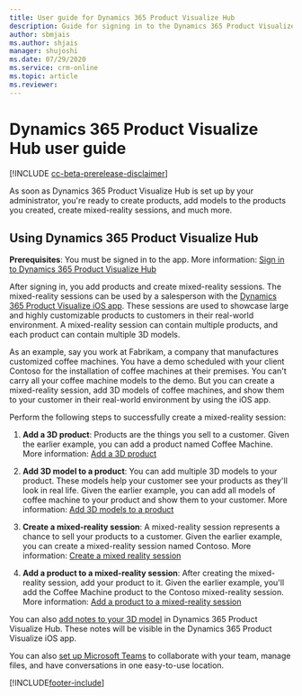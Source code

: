 ```yaml
---
title: User guide for Dynamics 365 Product Visualize Hub
description: Guide for signing in to the Dynamics 365 Product Visualize Hub, creating products, adding models to a product, adding and managing notes, creating mixed-reality sessions, and adding products to mixed-reality sessions.
author: sbmjais
ms.author: shjais
manager: shujoshi
ms.date: 07/29/2020
ms.service: crm-online
ms.topic: article
ms.reviewer:
---
```


# Dynamics 365 Product Visualize Hub user guide

[!INCLUDE [cc-beta-prerelease-disclaimer](../includes/cc-beta-prerelease-disclaimer.md)]

As soon as Dynamics 365 Product Visualize Hub is set up by your administrator, you're ready to create products, add models to the products you created, create mixed-reality sessions, and much more.

## Using Dynamics 365 Product Visualize Hub

**Prerequisites**: You must be signed in to the app. More information: [Sign in to Dynamics 365 Product Visualize Hub](sign-in-app.md)

After signing in, you add products and create mixed-reality sessions. The mixed-reality sessions can be used by a salesperson with the [Dynamics 365 Product Visualize iOS app](user-guide.md). These sessions are used to showcase large and highly customizable products to customers in their real-world environment. A mixed-reality session can contain multiple products, and each product can contain multiple 3D models.

As an example, say you work at Fabrikam, a company that manufactures customized coffee machines. You have a demo scheduled with your client Contoso for the installation of coffee machines at their premises. You can't carry all your coffee machine models to the demo. But you can create a mixed-reality session, add 3D models of coffee machines, and show them to your customer in their real-world environment by using the iOS app.

Perform the following steps to successfully create a mixed-reality session:

1. **Add a 3D product**: Products are the things you sell to a customer. Given the earlier example, you can add a product named Coffee Machine. More information: [Add a 3D product](add-3d-product.md)

2. **Add 3D model to a product**: You can add multiple 3D models to your product. These models help your customer see your products as they'll look in real life. Given the earlier example, you can add all models of coffee machine to your product and show them to your customer. More information: [Add 3D models to a product](add-3d-model-product.md)

3. **Create a mixed-reality session**: A mixed-reality session represents a chance to sell your products to a customer. Given the earlier example, you can create a mixed-reality session named Contoso. More information: [Create a mixed reality session](create-mr-session.md)

4. **Add a product to a mixed-reality session**: After creating the mixed-reality session, add your product to it. Given the earlier example, you'll add the Coffee Machine product to the Contoso mixed-reality session. More information: [Add a product to a mixed-reality session](add-product-mr-session.md)

You can also [add notes to your 3D model](add-note-model.md) in Dynamics 365 Product Visualize Hub. These notes will be visible in the Dynamics 365 Product Visualize iOS app.

You can also [set up Microsoft Teams](setup-ms-teams.md) to collaborate with your team, manage files, and have conversations in one easy-to-use location.


[!INCLUDE[footer-include](../includes/footer-banner.md)]